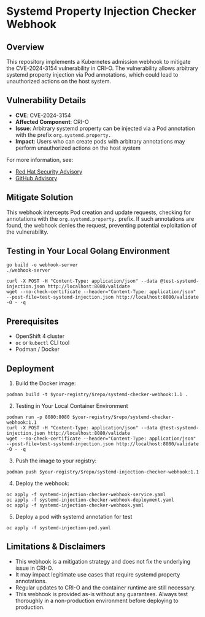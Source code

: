 # Systemd Property Injection Checker Webhook

## Overview

This repository implements a Kubernetes admission webhook to mitigate the CVE-2024-3154 vulnerability in CRI-O. The vulnerability allows arbitrary systemd property injection via Pod annotations, which could lead to unauthorized actions on the host system.

## Vulnerability Details

- **CVE**: CVE-2024-3154
- **Affected Component**: CRI-O
- **Issue**: Arbitrary systemd property can be injected via a Pod annotation with the prefix `org.systemd.property.`
- **Impact**: Users who can create pods with arbitrary annotations may perform unauthorized actions on the host system

For more information, see:
- [Red Hat Security Advisory](https://access.redhat.com/security/cve/CVE-2024-3154)
- [GitHub Advisory](https://github.com/cri-o/cri-o/security/advisories/GHSA-2cgq-h8xw-2v5j)

## Mitigate Solution

This webhook intercepts Pod creation and update requests, checking for annotations with the `org.systemd.property.` prefix. If such annotations are found, the webhook denies the request, preventing potential exploitation of the vulnerability.

## Testing in Your Local Golang Environment
```
go build -o webhook-server 
./webhook-server

curl -X POST -H "Content-Type: application/json" --data @test-systemd-injection.json http://localhost:8080/validate
wget --no-check-certificate --header="Content-Type: application/json" --post-file=test-systemd-injection.json http://localhost:8080/validate -O - -q
```

## Prerequisites

- OpenShift 4 cluster
- `oc` or `kubectl` CLI tool
- Podman / Docker 

## Deployment

1. Build the Docker image:

```
podman build -t $your-registry/$repo/systemd-checker-webhook:1.1 .
```
2. Testing in Your Local Container Environment
```
podman run -p 8080:8080 $your-registry/$repo/systemd-checker-webhook:1.1
curl -X POST -H "Content-Type: application/json" --data @test-systemd-injection.json http://localhost:8080/validate
wget --no-check-certificate --header="Content-Type: application/json" --post-file=test-systemd-injection.json http://localhost:8080/validate -O - -q
```

3. Push the image to your registry:
```
podman push $your-registry/$repo/systemd-injection-checker-webhook:1.1
```

4. Deploy the webhook:

```
oc apply -f systemd-injection-checker-webhook-service.yaml
oc apply -f systemd-injection-checker-webhook-deployment.yaml
oc apply -f systemd-injection-checker-webhook.yaml
```

5. Deploy a pod with systemd annotation for test
```
oc apply -f systemd-injection-pod.yaml
```

## Limitations & Disclaimers

* This webhook is a mitigation strategy and does not fix the underlying issue in CRI-O.
* It may impact legitimate use cases that require systemd property annotations.
* Regular updates to CRI-O and the container runtime are still necessary.
* This webhook is provided as-is without any guarantees. Always test thoroughly in a non-production environment before deploying to production.
